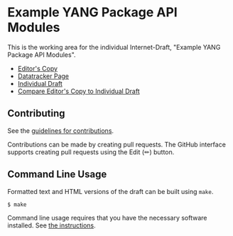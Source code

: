 # Example YANG Package API Modules

This is the working area for the individual Internet-Draft, "Example YANG Package API Modules".

* [Editor's Copy](https://rgwilton.github.io/package-examples-draft/#go.draft-rwilton-package-examples.html)
* [Datatracker Page](https://datatracker.ietf.org/doc/draft-rwilton-package-examples)
* [Individual Draft](https://datatracker.ietf.org/doc/html/draft-rwilton-package-examples)
* [Compare Editor's Copy to Individual Draft](https://rgwilton.github.io/package-examples-draft/#go.draft-rwilton-package-examples.diff)


## Contributing

See the
[guidelines for contributions](https://github.com/rgwilton/package-examples-draft/blob/main/CONTRIBUTING.md).

Contributions can be made by creating pull requests.
The GitHub interface supports creating pull requests using the Edit (✏) button.


## Command Line Usage

Formatted text and HTML versions of the draft can be built using `make`.

```sh
$ make
```

Command line usage requires that you have the necessary software installed.  See
[the instructions](https://github.com/martinthomson/i-d-template/blob/main/doc/SETUP.md).

